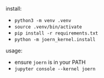 install:

- `python3 -m venv .venv`
- `source .venv/bin/activate`
- `pip install -r requirements.txt`
- `python -m joern_kernel.install`

usage:

- ensure `joern` is in your PATH
- `jupyter console --kernel joern`
